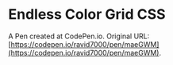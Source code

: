 # Endless Color Grid CSS
 A Pen created at CodePen.io. Original URL: [https://codepen.io/ravid7000/pen/maeGWM](https://codepen.io/ravid7000/pen/maeGWM).

 